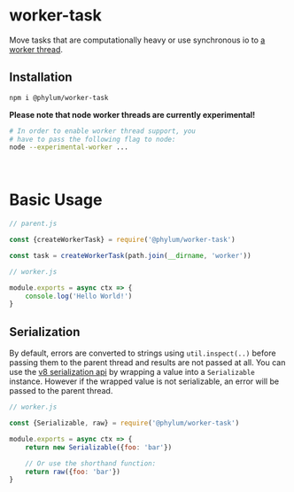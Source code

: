 # worker-task
Move tasks that are computationally heavy or use synchronous io to [a worker thread](https://nodejs.org/dist/latest/docs/api/worker_threads.html).<br>

## Installation
```bash
npm i @phylum/worker-task
```
**Please note that node worker threads are currently experimental!**
```bash
# In order to enable worker thread support, you
# have to pass the following flag to node:
node --experimental-worker ...
```

<br>

# Basic Usage
```js
// parent.js

const {createWorkerTask} = require('@phylum/worker-task')

const task = createWorkerTask(path.join(__dirname, 'worker'))
```

```js
// worker.js

module.exports = async ctx => {
	console.log('Hello World!')
}
```

## Serialization
By default, errors are converted to strings using `util.inspect(..)` before passing them to the parent thread and results are not passed at all. You can use the [v8 serialization api](https://nodejs.org/dist/latest/docs/api/v8.html#v8_serialization_api) by wrapping a value into a `Serializable` instance. However if the wrapped value is not serializable, an error will be passed to the parent thread.
```js
// worker.js

const {Serializable, raw} = require('@phylum/worker-task')

module.exports = async ctx => {
	return new Serializable({foo: 'bar'})

	// Or use the shorthand function:
	return raw({foo: 'bar'})
}
```
